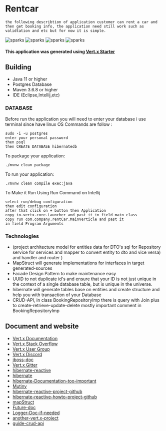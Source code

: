 # Rentcar

``the following describtion of application
customer can rent a car and then get booking info, the application need still work such as validtation and etc but for now it is simple.
``

![sparks](https://img.shields.io/badge/vert.x-4.4.4-purple.svg)
![sparks](https://mapstruct.org/images/mapstruct.png)
![sparks](https://upload.wikimedia.org/wikipedia/commons/4/41/Hibernate_logo.svg)
![sparks](https://upload.wikimedia.org/wikipedia/commons/2/29/Postgresql_elephant.svg)

#### This application was generated using [Vert.x Starter](http://start.vertx.io)

## Building
* Java 11 or higher
* Postgres Database
* Maven 3.6.8 or higher
* IDE (Eclipse,Intellij,etc)

### DATABASE
Before run the application you will need to enter your database
i use terminal since have linux OS Commands are follow :
```
sudo -i -u postgres
enter your personal password
then psql
then CREATE DATABASE hibernatedb
```

To package your application:
```
./mvnw clean package
```

To run your application:
```
./mvnw clean compile exec:java
```
To Make it Run Using Run Command on Intellij
```
select run/debug configuration
then edit configuration
after that click on + button then Application
copy io.vertx.core.Launcher and past it in field main class
copy run com.company.rentCar.MainVerticle and past it
in field Program Arguments
```

### Technologies
* (project architecture model for entities data for DTO's sql for Repository service for services and mapper to convert entity to dto and vice versa) and handler and router )
* MapStruct will generate implementations for interfaces in target generated-sources
* Facade Design Pattern to make maintenance easy
* UUID to not duplicate id's and ensure that your ID is not just unique in the context of a single database table, but is unique in the universe.
* hibernate will generate tables base on entities and create structure and help you with transaction of your Database
* CRUD-API, in class BookingRepositoryImp there is query with Join plus to create-retrieve-update-delete mostly important comment in BookingRepositoryImp

## Document and website

* [Vert.x Documentation](https://vertx.io/docs/)
* [Vert.x Stack Overflow](https://stackoverflow.com/questions/tagged/vert.x?sort=newest&pageSize=15)
* [Vert.x User Group](https://groups.google.com/forum/?fromgroups#!forum/vertx)
* [Vert.x Discord](https://discord.gg/6ry7aqPWXy)
* [jboss-doc](https://docs.jboss.org/hibernate/core/3.3/reference/en/html/batch.html#batch-direct)
* [Vert.x Gitter](https://gitter.im/eclipse-vertx/vertx-users)
* [hibernate-reactive](https://thorben-janssen.com/hibernate-reactive-getting-started-guide/)
* [hibernate](https://hibernate.org/reactive/documentation/1.0/javadocs/org/hibernate/reactive/mutiny/Mutiny.Session.html)
* [hibernate-Documentation-too-important](https://hibernate.org/reactive/documentation/1.0/reference/html_single/)
* [Mutiny](https://smallrye.io/smallrye-mutiny/2.0.0/tutorials/creating-uni-pipelines/#the-uni-type)
* [hibernate-reactive-project-github](https://github.com/hibernate/hibernate-reactive/tree/main)
* [hibernate-reactive-howto-project-github](https://github.com/vertx-howtos/hibernate-reactive-howto/blob/master/src/main/java/io/vertx/howtos/hr/MainVerticle.java)
* [mapStruct](https://www.baeldung.com/mapstruct)
* [Future-doc](https://www.baeldung.com/guava-futures-listenablefuture)
* [Logger-Doc-if-needed](https://guozheng-ge.medium.com/logging-with-vert-x-part-1-c80eaae003f2)
* [another-vert.x-project](https://git.yurimednikov.xyz/yuri/vertx-hibernate-tutorial-old/src/branch/master)
* [guide-crud-api](https://thorben-janssen.com/hibernate-reactive-getting-started-guide/)
